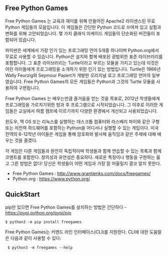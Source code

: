 ## Free Python Games


Free Python Games 는 교육과 재미를 위해 만들어진 Apache2 라이센스된 무료 Python 게임들의 모음입니다. 이 게임들은 간단한 Python 코드로 쓰여져 있고 실험과 변화를 위해 고안되었습니다. 몇 가지 클래식 아케이드 게임들의 단순화된 버전들이 포함되어 있습니다. 

파이썬은 세계에서 가장 인기 있는 프로그래밍 언어 5개중 하나이며 Python.org에서 무료로 사용할 수 있습니다. Python은 설치와 함께 배포된 광범위한 표준 라이브러리를 포함합니다. 그 표준 라이브러리는 Turtle이라고 부르는 모듈을 가지고 있는데 이것은 어린 아이들에게 프로그래밍을 소개하기 위한 인기 있는 방법입니다. Turtle은 1966년 Wally Feurzig와 Seymour Papert가 개발한 오리지널 로고 프로그래밍 언어의 일부였습니다. Free Python Games의 모든 게임들은 Python과 그것의 Turtle 모듈을 사용하여 구현됩니다.

Free Python Games 는 배우는만큼 즐거움을 얻는 것을 목표로, 2012년 학생들에게 프로그래밍을 가르치기위한 방과 후 프로그램으로 시작되었습니다. 그 이후로 이러한 게임들은 교실에서 여름 캠프에 이르기까지 다양한 환경에서 개선되고 사용되었습니다.

윈도우, 맥 OS 또는 리눅스를 실행하는 데스크톱 컴퓨터와 라스베리 파이와 같은 구형 또는 저전력 하드웨어를 포함하는 Python을 어디서나 실행할 수 있는 게임이다. 미국 전역의 6-12학년 아이들은 게임을 통해 암호화와 발사체 움직임과 같은 주제에 대해 배우는 것을 즐겼다.

각 게임은 다른 게임들과 완전히 독립적이며 학생들과 함께 연습할 수 있는 목록과 함께 코멘트를 포함한다. 창의성과 유연성은 중요하다. 새로운 특징이나 행동을 구현하는 옳고 그른 방법은 없다! 당신은 학생들이 어떤 게임과 가장 잘 어울릴지 결코 알지 못한다.

- Free Python Games : <http://www.grantjenks.com/docs/freegames/>
- Python.org :  <https://www.python.org/>


## QuickStart


pip만 있으면 Free Python Games를 설치하는 방법은 간단하다 - <https://pypi.python.org/pypi/pip>

  ` $ python3 -m pip install freegames `

Free Python Games는 커맨드 라인 인터페이스(CLI)를 지원한다. CLI에 대한 도움말은 다음과 같이 사용할 수 있다:

  ` $ python3 -m freegames --help`
 

  
 
